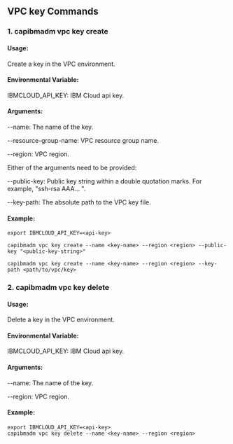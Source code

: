 ## VPC key Commands

 ### 1. capibmadm vpc key create

 #### Usage: 
 Create a key in the VPC environment.

 #### Environmental Variable:
 IBMCLOUD_API_KEY: IBM Cloud api key.

 #### Arguments:

  --name: The name of the key. 

  --resource-group-name: VPC resource group name.

  --region: VPC region.

 Either of the arguments need to be provided:

  --public-key: Public key string within a double quotation marks. For example, "ssh-rsa AAA... ".

  --key-path: The absolute path to the VPC key file.


 #### Example:
 ```shell
 export IBMCLOUD_API_KEY=<api-key>

 capibmadm vpc key create --name <key-name> --region <region> --public-key "<public-key-string>"

 capibmadm vpc key create --name <key-name> --region <region> --key-path <path/to/vpc/key>
 ```

 ### 2. capibmadm vpc key delete

 #### Usage:
 Delete a key in the VPC environment.

 #### Environmental Variable:
 IBMCLOUD_API_KEY: IBM Cloud api key.

 #### Arguments:

  --name: The name of the key.

  --region: VPC region.

 #### Example:
 ```shell
 export IBMCLOUD_API_KEY=<api-key>
 capibmadm vpc key delete --name <key-name> --region <region>
 ```